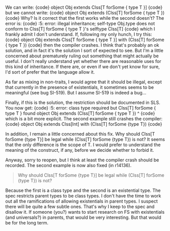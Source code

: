 We can write:
{code}
object Obj extends Clss[T forSome { type T }]
{code}
but we cannot write:
{code}
object Obj extends (Clss[T] forSome { type T })
{code}
Why? Is it correct that the first works while the second doesn't? The error is:
{code}
<console>:5: error: illegal inheritance;
 self-type Obj.type does not conform to Clss[T] forSome { type T }'s selftype Clss[T]
{code}
which I frankly admit I don't understand. If, following my only hunch, I try this:
{code}
object Obj extends Clss[T forSome { type T }] with (Clss[T] forSome { type T })
{code}
then the compiler crashes.
I think that's probably an ok solution, and in fact it's the solution I sort of expected to see. But I'm a little concerned about prematurely ruling out something that might actually be useful. I don't really understand yet whether there are reasonable uses for this kind of inheritance. If there are, or even if we don't yet know for sure, I'd sort of prefer that the language allow it.

As far as mixing in non-traits, I would agree that it should be illegal, except that currently in the presence of existentials, it sometimes seems to be meaningful (see bug SI-519). But I assume SI-519 is indeed a bug...

Finally, if this is the solution, the restriction should be documented in SLS.
You now get:
{code}
  <console>:5: error: class type required but Clss[T] forSome { type T } found
       object Obj extends (Clss[T] forSome { type T })
                                   ^
{code}
which is a bit more explicit.
The second example still crashes the compiler:
{code}
object Obj extends Clss[Int] with (Clss[T] forSome {type T})
{code}

In addition, I remain a little concerned about this fix. Why should Clss[T forSome {type T}] be legal while (Clss[T] forSome {type T}) is not? It seems that the only difference is the scope of T. I would prefer to understand the meaning of the construct, if any, before we decide whether to forbid it.

Anyway, sorry to reopen, but I think at least the compiler crash should be recorded.
The second example is now also fixed (in r14136).

> Why should Clss[T forSome {type T}] be legal while (Clss[T] forSome {type T}) is not? 

Because the first is a class type and the second is an existential type.
The spec restricts parent types to be class types. I don't have the time to work out all the ramifications of allowing existentials in parent types. I suspect there will be quite a few subtle ones. That's why I keep to the spec and disallow it. If someone (you?) wants to start research on FS with existentials (and universals?) in parents, that would be very interesting. But that would be for the long term.



